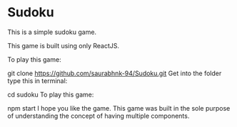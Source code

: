 # Sudoku
This is a simple sudoku game.

This game is built using only ReactJS.

To play this game:

git clone https://github.com/saurabhnk-94/Sudoku.git
Get into the folder type this in terminal:

cd sudoku
To play this game:

npm start
I hope you like the game. This game was built in the sole purpose of understanding the concept of having multiple components.
